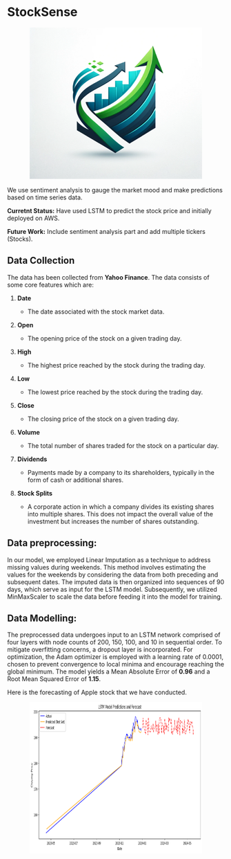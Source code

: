 # StockSense
<p align="center">
<img src="static/logo.png" width="400" height="350" title="StockSense" alt="StockSense Logo">
</p>

We use sentiment analysis to gauge the market mood and make predictions based on time series data.

**Curretnt Status:** Have used LSTM to predict the stock price and initially deployed on AWS.

**Future Work:** Include sentiment analysis part and add multiple tickers (Stocks).

## Data Collection

The data has been collected from **Yahoo Finance**. The data consists of some core features which are:
  1. **Date**
     - The date associated with the stock market data.
  
  2. **Open**
     - The opening price of the stock on a given trading day.
  
  3. **High**
     - The highest price reached by the stock during the trading day.
  
  4. **Low**
     - The lowest price reached by the stock during the trading day.
  
  5. **Close**
     - The closing price of the stock on a given trading day.
  
  6. **Volume**
     - The total number of shares traded for the stock on a particular day.
  
  7. **Dividends**
     - Payments made by a company to its shareholders, typically in the form of cash or additional shares.
  
  8. **Stock Splits**
     - A corporate action in which a company divides its existing shares into multiple shares. This does not impact the overall value of the investment but increases the number of shares outstanding.


## Data preprocessing:

In our model, we employed Linear Imputation as a technique to address missing values during weekends. This method involves estimating the values for the weekends by considering the data from both preceding and subsequent dates. The imputed data is then organized into sequences of 90 days, which serve as input for the LSTM model. Subsequently, we utilized MinMaxScaler to scale the data before feeding it into the model for training.

## Data Modelling:

The preprocessed data undergoes input to an LSTM network comprised of four layers with node counts of 200, 150, 100, and 10 in sequential order. To mitigate overfitting concerns, a dropout layer is incorporated. For optimization, the Adam optimizer is employed with a learning rate of 0.0001, chosen to prevent convergence to local minima and encourage reaching the global minimum. The model yields a Mean Absolute Error of **0.96** and a Root Mean Squared Error of **1.15**.

Here is the forecasting of Apple stock that we have conducted.

<p align="center">
<img src="Forcasting.png" width="400" height="350" title="StockSense" alt="StockSense Logo">
</p>
